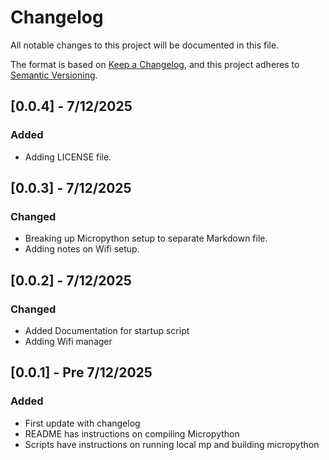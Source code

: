 # Changelog

All notable changes to this project will be documented in this file.

The format is based on [Keep a Changelog](https://keepachangelog.com/en/1.1.0/),
and this project adheres to [Semantic Versioning](https://semver.org/spec/v2.0.0.html).

## [0.0.4] - 7/12/2025

### Added

* Adding LICENSE file.

## [0.0.3] - 7/12/2025

### Changed

- Breaking up Micropython setup to separate Markdown file.
- Adding notes on Wifi setup.

## [0.0.2] - 7/12/2025

### Changed

- Added Documentation for startup script
- Adding Wifi manager


## [0.0.1] - Pre 7/12/2025

### Added

- First update with changelog
- README has instructions on compiling Micropython
- Scripts have instructions on running local mp and building micropython

